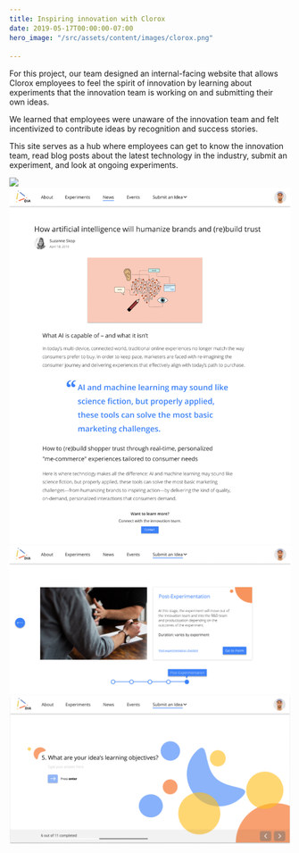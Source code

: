 ```yaml
---
title: Inspiring innovation with Clorox
date: 2019-05-17T00:00:00-07:00
hero_image: "/src/assets/content/images/clorox.png"

---
```

For this project, our team designed an internal-facing website that allows Clorox employees to feel the spirit of innovation by learning about experiments that the innovation team is working on and submitting their own ideas.

We learned that employees were unaware of the innovation team and felt incentivized to contribute ideas by recognition and success stories.

This site serves as a hub where employees can get to know the innovation team, read blog posts about the latest technology in the industry, submit an experiment, and look at ongoing experiments.

![](/src/assets/content/images/clorox1.png)![](/src/assets/content/images/clorox3.png)![](/src/assets/content/images/clorox4.png)![](/src/assets/content/images/clorox5.png)